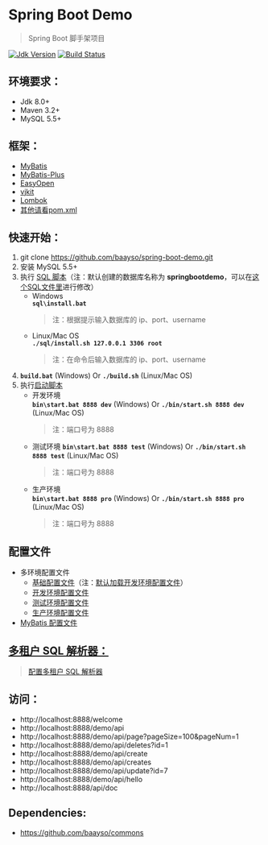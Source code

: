 # Spring Boot Demo  
> Spring Boot 脚手架项目

[![Jdk Version](https://img.shields.io/badge/JDK-1.8+-green.svg)](https://www.oracle.com/technetwork/java/javase/downloads/index.html)
[![Build Status](https://travis-ci.org/baayso/spring-boot-demo.svg?branch=master)](https://travis-ci.org/baayso/spring-boot-demo)

## 环境要求：
* Jdk 8.0+
* Maven 3.2+
* MySQL 5.5+

## 框架：
* [MyBatis](http://www.mybatis.org/mybatis-3)
* [MyBatis-Plus](https://gitee.com/baomidou/mybatis-plus)
* [EasyOpen](https://gitee.com/durcframework/easyopen)
* [vjkit](https://github.com/vipshop/vjtools/tree/master/vjkit)
* [Lombok](https://www.projectlombok.org)
* [其他请看pom.xml](https://github.com/baayso/spring-boot-demo/blob/master/pom.xml)

## 快速开始：
1. git clone https://github.com/baayso/spring-boot-demo.git
2. 安装 MySQL 5.5+
3. 执行 [SQL 脚本](https://github.com/baayso/spring-boot-demo/tree/master/sql/mysql/install)（注：默认创建的数据库名称为 **springbootdemo**，可以在[这个SQL文件里](https://github.com/baayso/spring-boot-demo/blob/master/sql/mysql/install/common/common_mysql.sql)进行修改）
   * Windows  
     **`sql\install.bat`**  
     > 注：根据提示输入数据库的 ip、port、username
   * Linux/Mac OS  
     **`./sql/install.sh 127.0.0.1 3306 root`**  
     > 注：在命令后输入数据库的 ip、port、username
4. **`build.bat`** (Windows) Or **`./build.sh`** (Linux/Mac OS)
5. 执行[启动脚本](https://github.com/baayso/spring-boot-demo/tree/master/bin)
   * 开发环境    
     **`bin\start.bat 8888 dev`** (Windows) Or **`./bin/start.sh 8888 dev`** (Linux/Mac OS)  
     > 注：端口号为 8888
   * 测试环境 
     **`bin\start.bat 8888 test`** (Windows) Or **`./bin/start.sh 8888 test`** (Linux/Mac OS)  
     > 注：端口号为 8888
   * 生产环境  
     **`bin\start.bat 8888 pro`** (Windows) Or **`./bin/start.sh 8888 pro`** (Linux/Mac OS)  
     > 注：端口号为 8888

## 配置文件
* 多环境配置文件
  * [基础配置文件](https://github.com/baayso/spring-boot-demo/blob/master/src/main/resources/config/application.yml)（注：[默认加载开发环境配置文件](https://github.com/baayso/spring-boot-demo/blob/master/src/main/resources/config/application.yml#L28)）
  * [开发环境配置文件](https://github.com/baayso/spring-boot-demo/blob/master/src/main/resources/config/application-dev.yml)
  * [测试环境配置文件](https://github.com/baayso/spring-boot-demo/blob/master/src/main/resources/config/application-test.yml)
  * [生产环境配置文件](https://github.com/baayso/spring-boot-demo/blob/master/src/main/resources/config/application-pro.yml)
* [MyBatis 配置文件](https://github.com/baayso/spring-boot-demo/blob/master/src/main/resources/config/mybatis-config.xml)

## [多租户 SQL 解析器：](https://mybatis.plus/guide/tenant.html)
> [配置多租户 SQL 解析器](https://github.com/baayso/spring-boot-demo/blob/master/src/main/java/com/baayso/springboot/config/mybatis/MybatisPlusConfig.java#L70)

## 访问：
* http://localhost:8888/welcome
* http://localhost:8888/demo/api
* http://localhost:8888/demo/api/page?pageSize=100&pageNum=1
* http://localhost:8888/demo/api/deletes?id=1
* http://localhost:8888/demo/api/create
* http://localhost:8888/demo/api/creates
* http://localhost:8888/demo/api/update?id=7
* http://localhost:8888/demo/api/hello
* http://localhost:8888/api/doc

## Dependencies:
* https://github.com/baayso/commons
